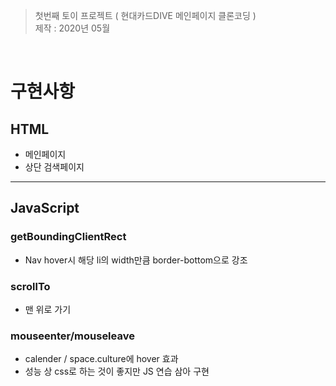 > 첫번째 토이 프로젝트 ( 현대카드DIVE 메인페이지 클론코딩 )   
제작 : 2020년 05월

<br/>

# 구현사항

## HTML

- 메인페이지
- 상단 검색페이지

<hr/>

## JavaScript
 
### getBoundingClientRect
- Nav hover시 해당 li의 width만큼 border-bottom으로 강조

### scrollTo
- 맨 위로 가기

### mouseenter/mouseleave
- calender / space.culture에 hover 효과
- 성능 상 css로 하는 것이 좋지만 JS 연습 삼아 구현
